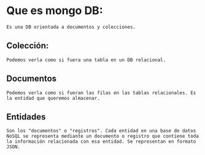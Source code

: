 # Que es mongo DB:
    Es una DB orientada a documentos y colecciones.
## Colección: 
    Podemos verla como si fuera una tabla en un DB relacional.
## Documentos
    Podemos verla como si fueran las filas en las tablas relacionales. Es la entidad que queremos almacenar.
## Entidades
```
Son los "documentos" o "registros". Cada entidad en una base de datos NoSQL se representa mediante un documento o registro que contiene toda la información relacionada con esa entidad. Se representan en formato JSON.
```